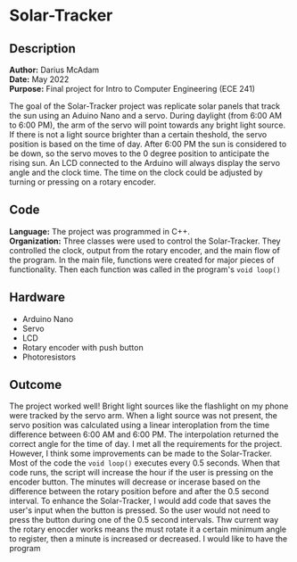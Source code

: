 # Solar-Tracker

## Description
**Author:** Darius McAdam    
**Date:** May 2022  
**Purpose:** Final project for Intro to Computer Engineering (ECE 241)  

The goal of the Solar-Tracker project was replicate solar panels that track the sun using an Aduino Nano and a servo. During daylight (from 6:00 AM to 6:00 PM), the arm of the servo will point towards any bright light source. If there is not a light source brighter than a certain theshold, the servo position is based on the time of day. After 6:00 PM the sun is considered to be down, so the servo moves to the 0 degree position to anticipate the rising sun. An LCD connected to the Arduino will always display the servo angle and the clock time. The time on the clock could be adjusted by turning or pressing on a rotary encoder.

## Code
**Language:** The project was programmed in C++.  
**Organization:** Three classes were used to control the Solar-Tracker. They controlled the clock, output from the rotary encoder, and the main flow of the program. In the main file, functions were created for major pieces of functionality. Then each function was called in the program's `void loop()`

## Hardware
- Arduino Nano
- Servo
- LCD
- Rotary encoder with push button
- Photoresistors

## Outcome
The project worked well! Bright light sources like the flashlight on my phone were tracked by the servo arm. When a light source was not present, the servo position was calculated using a linear interoplation from the time difference between 6:00 AM and 6:00 PM. The interpolation returned the correct angle for the time of day. I met all the requirements for the project. However, I think some improvements can be made to the Solar-Tracker. Most of the code the `void loop()` executes every 0.5 seconds. When that code runs, the script will increase the hour if the user is pressing on the encoder button. The minutes will decrease or incerase based on the difference between the rotary position before and after the 0.5 second interval. To enhance the Solar-Tracker, I would add code that saves the user's input when the button is pressed. So the user would not need to press the button during one of the 0.5 second intervals. Thw current way the rotary enocder works means the must rotate it a certain minimum angle to register, then a minute is increased or decreased. I would like to have the program
